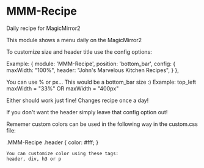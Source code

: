 # MMM-Recipe
Daily recipe for MagicMirror2


This module shows a menu daily on the MagicMirror2

To customize size and header title use the config options:

Example:
{
  module: 'MMM-Recipe',
  position: 'bottom_bar',
       config: {
	  maxWidth: "100%",
	  header: "John's Marvelous Kitchen Recipes",
               }
 },
  

You can use % or px...   This would be a bottom_bar size :)
Example:  top_left
maxWidth = "33%" 
    OR
maxWidth = "400px"

Either should work just fine!   Changes recipe once a day!

If you don't want the header simply leave that config option out!

Rememer custom colors can be used in the following way in the custom.css file:

.MMM-Recipe .header {
    color: #fff;
    }
    
    You can customize color using these tags:
    header, div, h3 or p
